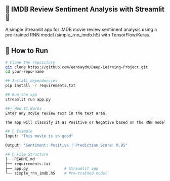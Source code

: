 ## 🎥 IMDB Review Sentiment Analysis with Streamlit 🚀

A simple Streamlit app for IMDB movie review sentiment analysis using a pre-trained RNN model (simple_rnn_imdb.h5) with TensorFlow/Keras.

## 🚀 How to Run
```bash
# Clone the repository
git clone https://github.com/eensaydn/Deep-Learning-Project.git
cd your-repo-name

## Install dependencies
pip install -r requirements.txt

## Run the app
streamlit run app.py

##⚡ How It Works
Enter any movie review text in the text area.

The app will classify it as Positive or Negative based on the RNN model.

## 📌 Example
Input: "This movie is so good"

Output: "Sentiment: Positive | Prediction Score: 0.95"

## 📁 File Structure
├── README.md
├── requirements.txt
├── app.py                # Streamlit app
└── simple_rnn_imdb.h5    # Pre-trained model
